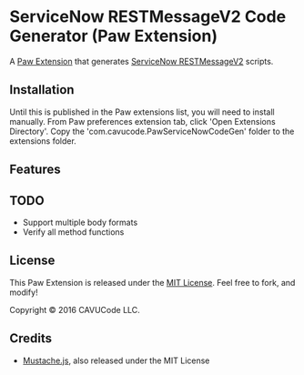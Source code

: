 # ServiceNow RESTMessageV2 Code Generator (Paw Extension)

A [Paw Extension](http://luckymarmot.com/paw/extensions/) that generates [ServiceNow RESTMessageV2](https://docs.servicenow.com/bundle/helsinki-servicenow-platform/page/app-store/dev_portal/API_reference/RESTMessageV2/concept/c_RESTMessageV2API.html) scripts.

## Installation
Until this is published in the Paw extensions list, you will need to install manually.
From Paw preferences extension tab, click 'Open Extensions Directory'.
Copy the 'com.cavucode.PawServiceNowCodeGen' folder to the extensions folder.

## Features


## TODO
* Support multiple body formats
* Verify all method functions

## License

This Paw Extension is released under the [MIT License](LICENSE). Feel free to fork, and modify!

Copyright © 2016 CAVUCode LLC.

## Credits

* [Mustache.js](https://github.com/janl/mustache.js/), also released under the MIT License
